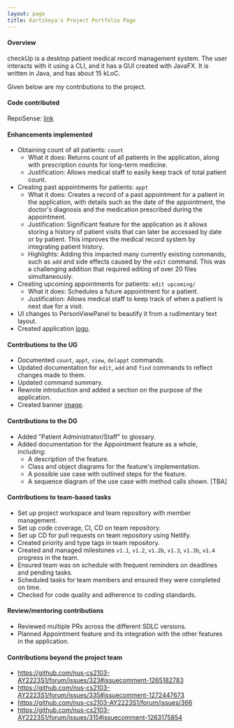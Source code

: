 ```yaml
---
layout: page
title: Kartikeya's Project Portfolio Page
---
```


#### Overview

checkUp is a desktop patient medical record management system. The user interacts with it using a CLI, and it has a GUI created with JavaFX. It is written in Java, and has about 15 kLoC.

Given below are my contributions to the project.

#### Code contributed
RepoSense: [link](https://nus-cs2103-ay2223s1.github.io/tp-dashboard/?search=kxrt&breakdown=true)

#### Enhancements implemented

- Obtaining count of all patients: `count`
  - What it does: Returns count of all patients in the application, along with prescription counts for long-term medicine.
  - Justification: Allows medical staff to easily keep track of total patient count.
- Creating past appointments for patients: `appt`
  - What it does: Creates a record of a past appointment for a patient in the application, with details such as the date
  of the appointment, the doctor's diagnosis and the medication prescribed during the appointment.
  - Justification: Significant feature for the application as it allows storing a history of patient visits that can
  later be accessed by date or by patient. This improves the medical record system by integrating patient history.
  - Highlights: Adding this impacted many currently existing commands, such as `add` and side effects caused by the
  `edit` command. This was a challenging addition that required editing of over 20 files simultaneously.
- Creating upcoming appointments for patients: `edit upcoming/`
  - What it does: Schedules a future appointment for a patient.
  - Justification: Allows medical staff to keep track of when a patient is next due for a visit.
- UI changes to PersonViewPanel to beautify it from a rudimentary text layout.
- Created application [logo](../images/checkUp_512.png).

#### Contributions to the UG

- Documented `count`, `appt`, `view`, `delappt` commands.
- Updated documentation for `edit`, `add` and `find` commands to reflect changes made to them.
- Updated command summary.
- Rewrote introduction and added a section on the purpose of the application. 
- Created banner [image](../images/checkUp_banner.png). 

#### Contributions to the DG

- Added "Patient Administrator/Staff" to glossary.
- Added documentation for the Appointment feature as a whole, including:
  - A description of the feature.
  - Class and object diagrams for the feature's implementation.
  - A possible use case with outlined steps for the feature.
  - A sequence diagram of the use case with method calls shown. [TBA]

#### Contributions to team-based tasks

- Set up project workspace and team repository with member management.
- Set up code coverage, CI, CD on team repository.
- Set up CD for pull requests on team repository using Netlify.
- Created priority and type tags in team repository.
- Created and managed milestones `v1.1`, `v1.2`, `v1.2b`, `v1.3`, `v1.3b`, `v1.4` progress in the team.
- Ensured team was on schedule with frequent reminders on deadlines and pending tasks.
- Scheduled tasks for team members and ensured they were completed on time.
- Checked for code quality and adherence to coding standards.

#### Review/mentoring contributions

- Reviewed multiple PRs across the different SDLC versions.
- Planned Appointment feature and its integration with the other features in the application.

#### Contributions beyond the project team

- https://github.com/nus-cs2103-AY2223S1/forum/issues/323#issuecomment-1265182783
- https://github.com/nus-cs2103-AY2223S1/forum/issues/335#issuecomment-1272447673
- https://github.com/nus-cs2103-AY2223S1/forum/issues/366
- https://github.com/nus-cs2103-AY2223S1/forum/issues/315#issuecomment-1263175854
